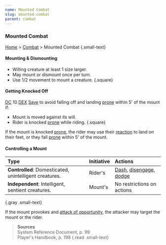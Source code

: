 ```yaml
---
name: Mounted Combat
slug: mounted-combat
parent: combat
---
```

### Mounted Combat
[Home](dm-operations-center) > [Combat](combat-menu) > Mounted Combat {.small-text}

#### Mounting & Dismounting
- Willing creature at least 1 size larger.
- May mount or dismount once per turn.
- Use 1/2 movement to mount a creature.
{.square}

#### Getting Knocked Off
[DC](difficulty-class) 10 [DEX](DEXTERITY) [Save](saving-throws) to avoid falling off and landing [prone](prone) within 5' of the mount if:
- Mount is moved against its will.
- Rider is knocked [prone](prone) while riding.
{.square}

If the mount is knocked [prone](prone), the rider may use their [reaction](reaction) to land on their feet, or they fall [prone](prone) within 5' of the mount.

#### Controlling a Mount
| Type                                                 | Initiative | Actions                                       |
| :----------------------------------------------------- | :------ | :--------------------------------------------------- |
| **Controlled**: Domesticated, unintelligent creatures. | Rider's | [Dash](dash), [disengage](disengage), [dodge](dodge) |
| **Independent**: Intelligent, sentient creatures.      | Mount's | No restrictions on actions                           |
{.gray .small-text}

If the mount provokes and [attack of opportunity](opportunity-attack), the attacker may target the mount or the rider.

> **Sources** <br/>
> System Reference Document, p. 99<br/>
> Player's Handbook, p. 198
{.read .small-text}